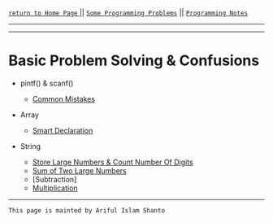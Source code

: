 [ `return to Home Page` ](https://shanto-swe029.github.io) || [`Some Programming Problems`](https://shanto-swe029.github.io/programmingproblems) || [`Programming Notes`](https://shanto-swe029.github.io/programmingnotes)

***



***

# Basic Problem Solving & Confusions

- pintf() & scanf()
    - [Common Mistakes](https://shanto-swe029.github.io/programmingnotes/printf-scanf/mistakes)

- Array
    - [Smart Declaration](https://shanto-swe029.github.io/programmingnotes/array/smart-declaration)

- String
    - [Store Large Numbers & Count Number Of Digits](https://shanto-swe029.github.io/programmingnotes/string/storelargenumbers)
    - [Sum of Two Large Numbers](https://shanto-swe029.github.io/programmingnotes/string/sum)
    - [Subtraction]
    - [Multiplication](shanto-swe029.github.io/programmingnotes/multiplytwostring)


***

`This page is mainted by Ariful Islam Shanto`
